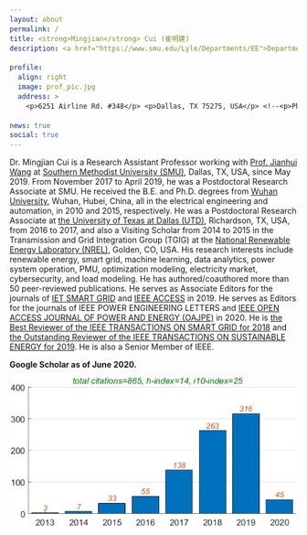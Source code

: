 ```yaml
---
layout: about
permalink: /
title: <strong>Mingjian</strong> Cui (崔明建)
description: <a href="https://www.smu.edu/Lyle/Departments/EE">Department of Electrical and Computer Engineering</a>, <a href="https://www.smu.edu/">Southern Methodist University (SMU)</a>.

profile:
  align: right
  image: prof_pic.jpg
  address: >
    <p>6251 Airline Rd. #348</p> <p>Dallas, TX 75275, USA</p> <!--<p>Phone: (469) 805-1156</p>-->

news: true
social: true
---
```


Dr. Mingjian Cui is a Research Assistant Professor working with <a href="https://sites.google.com/site/eejhwang/" target="\_blank">Prof. Jianhui Wang</a> at <a href="https://www.smu.edu/" target="\_blank">Southern Methodist University (SMU)</a>, Dallas, TX, USA, since May 2019. From November 2017 to April 2019, he was a Postdoctoral Research Associate at SMU. He received the B.E. and Ph.D. degrees from <a href="http://en.whu.edu.cn/" target="\_blank">Wuhan University</a>, Wuhan, Hubei, China, all in the electrical engineering and automation, in 2010 and 2015, respectively. He was a Postdoctoral Research Associate at <a href="https://www.utdallas.edu/" target="\_blank">the University of Texas at Dallas (UTD)</a>, Richardson, TX, USA, from 2016 to 2017, and also a Visiting Scholar from 2014 to 2015 in the Transmission and Grid Integration Group (TGIG) at the <a href="https://www.nrel.gov/" target="\_blank">National Renewable Energy Laboratory (NREL)</a>, Golden, CO, USA. His research interests include renewable energy, smart grid, machine learning, data analytics, power system operation, PMU, optimization modeling, electricity market, cybersecurity, and load modeling. He has authored/coauthored more than 50 peer-reviewed publications. He serves as Associate Editors for the journals of <a href="https://digital-library.theiet.org/journals/iet-stg/editorial-board" target="\_blank">IET SMART GRID</a> and <a href="https://ieeeaccess.ieee.org/editorial-leadership-and-staff/associate-editors/" target="\_blank">IEEE ACCESS</a> in 2019. He serves as Editors for the journals of IEEE POWER ENGINEERING LETTERS and <a href="https://www.ieee-pes.org/publications/open-access-journal-of-power-and-energy" target="\_blank">IEEE OPEN ACCESS JOURNAL OF POWER AND ENERGY (OAJPE)</a> in 2020. He is <a href="https://ieeexplore.ieee.org/stamp/stamp.jsp?tp=&arnumber=8595472" target="\_blank">the Best Reviewer of the IEEE TRANSACTIONS ON SMART GRID for 2018</a> and <a href="https://www.ieee-pes.org/images/files/Best_Reviewers_2019_Sustainable_Energy_list.pdf" target="\_blank">the Outstanding Reviewer of the IEEE TRANSACTIONS ON SUSTAINABLE ENERGY for 2019</a>. He is also a Senior Member of IEEE.

<!--I am a first-year Masters student at the [Language Technologies Institute](https://www.lti.cs.cmu.edu/) at [Carnegie Mellon University](https://www.cmu.edu/). My current research involves investigating entrainment in code-mixed dialogues, and I am being co-advised by [Alan Black](http://www.cs.cmu.edu/~awb/) and [Yulia Tsvetkov](http://www.cs.cmu.edu/~ytsvetko/). My work is mainly supported by the [NSF Graduate Research Fellowship](https://www.nsfgrfp.org/).

Generally, I am interested in multilingual NLP and speech processing, low-resource language technology, non-native speech usage, code-mixing, and linguistics (specifically phonology and morphology).

Recently, I was at SRI International, working in their Speech Technology and Research Lab. Prior to that, I graduated from Wellesley College in 2016, where I studied Cognitive & Linguistic Sciences with a concentration in Computer Science. My [Honors Thesis](https://github.com/wellesleynlp/emilythesis) involved using machine learning to classify foreign accents of non-native English speech.

When I'm not working, I like to dance, take photos of handmade [felted animals](https://www.instagram.com/lintbuddies/), and read the latest novels by my talented friend, [Valentino Mori](https://valentinomori.weebly.com/). Once upon a time, I did taekwondo and rowing for sport. -->


<strong>Google Scholar as of June 2020.

<div style="text-align: center">
<img src="assets/img/citations.jpg" height="260">
</div>

<!--<figure class="animated_gif_frame">
	<img src="assets/img/download.gif" height="800" width="500"  />
</figure>  this code can upload gif figures.-->

<!--<div style="text-align: center">
<iframe height=500 width=500 src="assets/img/download.gif">
</div> -->

<!--<div class="img_row">
    <img class="col one first" src="{{ site.baseurl }}/assets/img/citations.jpg">
    <img class="col one" src="{{ site.baseurl }}/assets/img/yamaha.jpg">
    <img class="col one last" src="{{ site.baseurl }}/assets/img/phipps_eng.jpg">
</div> -->

<!-- <img src="assets/img/cmu_lti.jpg" height="170">
<img src="assets/img/sf_charlie2.jpg" height="170">
<img src="assets/img/yamaha.jpg" height="170"> -->
